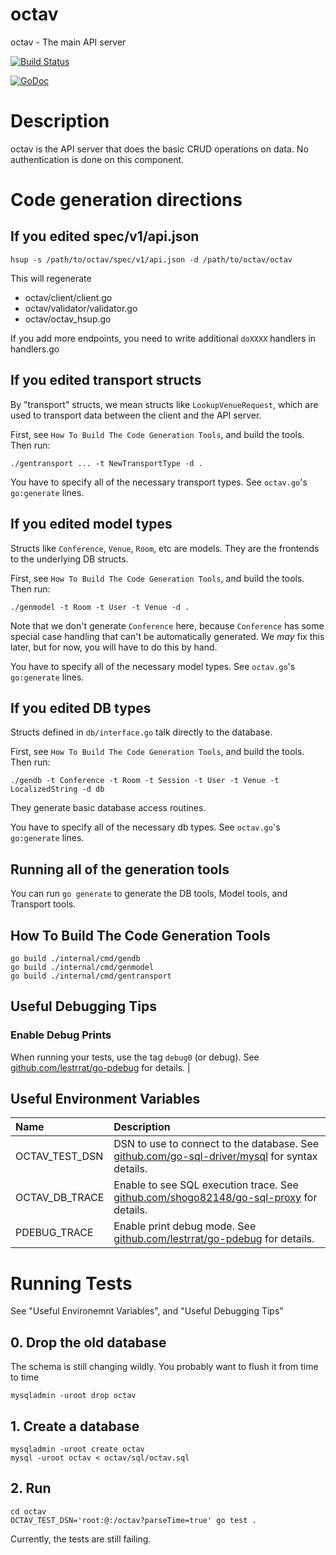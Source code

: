 # octav

octav - The main API server

[![Build Status](https://travis-ci.org/builderscon/octav/octav.svg?branch=master)](https://travis-ci.org/builderscon/octav/octav)

[![GoDoc](https://godoc.org/github.com/builderscon/octav/octav?status.svg)](https://godoc.org/github.com/builderscon/octav/octav)

# Description

octav is the API server that does the basic CRUD operations on data.
No authentication is done on this component.

# Code generation directions

## If you edited spec/v1/api.json

```
hsup -s /path/to/octav/spec/v1/api.json -d /path/to/octav/octav
```

This will regenerate 

* octav/client/client.go
* octav/validator/validator.go
* octav/octav_hsup.go

If you add more endpoints, you need to write additional `doXXXX` handlers in handlers.go

## If you edited transport structs

By "transport" structs, we mean structs like `LookupVenueRequest`, which are used to transport data between the client and the API server.

First, see `How To Build The Code Generation Tools`, and build the tools.
Then run:

```
./gentransport ... -t NewTransportType -d .
```

You have to specify all of the necessary transport types. See `octav.go`'s `go:generate` lines.



## If you edited model types

Structs like `Conference`, `Venue`, `Room`, etc are models. They are the frontends to the underlying DB structs.

First, see `How To Build The Code Generation Tools`, and build the tools.
Then run:

```
./genmodel -t Room -t User -t Venue -d .
```

Note that we don't generate `Conference` here, because `Conference` has some special case handling that can't be automatically generated. We *may* fix this later, but for now, you will have to do this by hand.

You have to specify all of the necessary model types. See `octav.go`'s `go:generate` lines.

## If you edited DB types

Structs defined in `db/interface.go` talk directly to the database.

First, see `How To Build The Code Generation Tools`, and build the tools.
Then run:

```
./gendb -t Conference -t Room -t Session -t User -t Venue -t LocalizedString -d db
```

They generate basic database access routines.

You have to specify all of the necessary db types. See `octav.go`'s `go:generate` lines.

## Running all of the generation tools

You can run `go generate` to generate the DB tools, Model tools, and Transport tools.

## How To Build The Code Generation Tools

```
go build ./internal/cmd/gendb
go build ./internal/cmd/genmodel
go build ./internal/cmd/gentransport
```

## Useful Debugging Tips

### Enable Debug Prints

When running your tests, use the tag `debug0` (or debug). See [github.com/lestrrat/go-pdebug](https://github.com/lestrrat/go-pdebug) for details. |

## Useful Environment Variables

| Name | Description |
|:-----|:------------|
|OCTAV_TEST_DSN | DSN to use to connect to the database. See [github.com/go-sql-driver/mysql](https://github.com/go-sql-driver/mysql) for syntax details. |
|OCTAV_DB_TRACE | Enable to see SQL execution trace. See [github.com/shogo82148/go-sql-proxy](https://github.com/shogo82148/go-sql-proxy) for details. |
|PDEBUG_TRACE | Enable print debug mode. See [github.com/lestrrat/go-pdebug](https://github.com/lestrrat/go-pdebug) for details. |


# Running Tests

See "Useful Environemnt Variables", and "Useful Debugging Tips"

## 0. Drop the old database

The schema is still changing wildly. You probably want to flush it from
time to time

```
mysqladmin -uroot drop octav
```

## 1. Create a database

```
mysqladmin -uroot create octav
mysql -uroot octav < octav/sql/octav.sql
```

## 2. Run

```
cd octav
OCTAV_TEST_DSN='root:@:/octav?parseTime=true' go test .
```

Currently, the tests are still failing.

